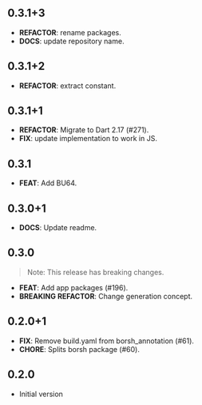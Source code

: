 ## 0.3.1+3

 - **REFACTOR**: rename packages.
 - **DOCS**: update repository name.

## 0.3.1+2

 - **REFACTOR**: extract constant.

## 0.3.1+1

 - **REFACTOR**: Migrate to Dart 2.17 (#271).
 - **FIX**: update implementation to work in JS.

## 0.3.1

 - **FEAT**: Add BU64.

## 0.3.0+1

 - **DOCS**: Update readme.

## 0.3.0

> Note: This release has breaking changes.

 - **FEAT**: Add app packages (#196).
 - **BREAKING** **REFACTOR**: Change generation concept.

## 0.2.0+1

 - **FIX**: Remove build.yaml from borsh_annotation (#61).
 - **CHORE**: Splits borsh package (#60).

## 0.2.0

 - Initial version

